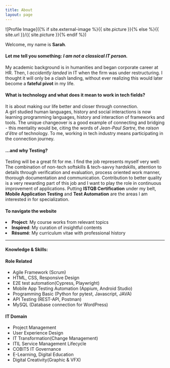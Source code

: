 ```yaml
---
title: About
layout: page
---
```

![Profile Image]({% if site.external-image %}{{ site.picture }}{% else %}{{ site.url }}/{{ site.picture }}{% endif %})


Welcome, my name is <strong>Sarah</strong>. 
<br>

<h4>Let me tell you something: <i>I am not a classical IT person.</i></h4>
<p>My academic background is in humanities and began corporate career at HR. Then, I <i>accidently landed</i> in IT when the firm was under restructuring. I thought it will only be a clash landing, without ever realizing this would later become a <strong>fateful pivot</strong> in my life.</p>

<h4>What is technology and what does it mean to work in tech fields?</h4>
<p>It is about making our life better and closer through connection. 
<br>A girl studied human languages, history and social interactions is now learning programming languages, history and interaction of frameworks and tools. The unique changeover is a good example of connecting and bridging - this mentality would be, citing the words of <i>Jean-Paul Sartre</i>, the <i>raison d'être</i> of technology. To me, working in tech industry means participating in the connection journey.</p>

<h4> ...and why Testing?</h4>
<p>Testing will be a great fit for me. I find the job represents myself very well: The combination of non-tech softskills & tech-savvy hardskills, attention to details through verification and evaluation, process oriented work manner, thorough documentation and communication. Contribution to better quality is a very rewarding part of this job and I want to play the role in continuous improvement of applications. Putting <strong>ISTQB Certification</strong> under my belt, <strong>Mobile Application Testing</strong> and <strong>Test Automation</strong> are the areas I am interested in for specialization.</p>

<h4>To navigate the website</h4>
<li> <strong>Project</strong>: My course works from relevant topics</li>
<li> <strong>Inspired</strong>: My curation of insightful contents </li>
<li> <strong>Résumé</strong>: My curriculum vitae with professional history</li>


---
<h4>Knowledge & Skills:</h4>

<h4>Role Related</h4>

<ul class="skill-list">
	<li>Agile Framework (Scrum)</li>
	<li>HTML, CSS, Responsive Design</li>
	<li>E2E test automation(Cypress, Playwright)</li>
	<li>Mobile App Testing Automation (Appium, Android Studio)</li>
	<li>Programming Basic (Python for pytest, Javascript, JAVA)</li>
	<li>API Testing (REST-API, Postman)</li>
	<li>MySQL (Database connection for WordPress)</li>
</ul>

<h4>IT Domain</h4>

<ul class="skill-list">
	<li>Project Management</li>
	<li>User Experience Design</li>
	<li>IT Transformation(Change Management)</li>
	<li>ITIL Service Management Lifecycle</li>
	<li>COBIT5 IT Governance</li>
	<li>E-Learning, Digital Education</li>
	<li>Digital Creativity(Graphic & VFX)</li>
</ul>



<!-- <h5>Mobile Working & Collaboration Tools</h5>

<ul class="skill-list">
	<li>Microsoft Office365 Suites (TEAMS, OneDrive)</li>
	<li>Atlassian Jira (Digital Kanban, Bug Tracking)</li>
	<li>GitHub (Version Controlling and Collaboration)</li>
	<li>Jenkins & Docker (Basic Knowledge in CI&CD concept)</li>
	<li>Slack (Team Communication)</li>
</ul> -->

<!-- <h2>Digital Creativity</h2>

<ul class="skill-list">
	<li>Product Development & Design Thinking (UX Design)</li>
	<li>Visual Communication Design (Adobe Creative Suites)</li>
	<li>Video Editing & Animation(Davinci Resolve 17, Movavi, Hitfilm Express)</li>
</ul>
 -->


<!-- Moreover, I am very convinced that on top of the required technical hard skills in software development and testing, my transferrable skills which have been gained throughout my past tack of professional experiences will add significant values to the future projects. -->

<!-- that how the wheels are moving in phase by phase approach and the inter-dependencies between roles, deliverables and artifacts.  -->

<!-- <p>Being a global nomad, coming from Far-East to West has been shaping my personality of eagering to explore different fields, working hard, learning immensely, taking risks and responsibilities of the consequences. This is derived from my upbringing: Raised in the city Seoul, then a couple years during mid-teen, exposure to countries in South Pacific. Later spent high school and college years in a southern port city Busan, as a student had international encounters in Australia and Europe. After the study, came back to Seoul and then made all the way to Germany. The international and intercultural living, learning and working experiences will bring critical value into the most dynamic and diverse field like technology.</p> -->


<!-- <p>While working in IT&D area, I have realized that information technology is a fascinating area. Here I could learn the process driven IT project and change management. In the meantime the thirst was growing for more tech-savvy topics and I took a sabbatical break to allow myself enough time and environment for reshaping the career path. </p> -->

